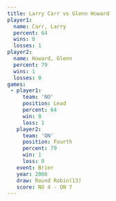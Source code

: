 ```yaml
---
title: Larry Carr vs Glenn Howard
player1:             
  name: Carr, Larry  
  percent: 64        
  wins: 0            
  losses: 1          
player2:             
  name: Howard, Glenn
  percent: 79        
  wins: 1            
  losses: 0          
games:
 - player1:        
     team: 'NO'    
     position: Lead
     percent: 64   
     win: 0        
     loss: 1       
   player2:          
     team: 'ON'      
     position: Fourth
     percent: 79     
     win: 1          
     loss: 0         
   event: Brier         
   year: 2006           
   draw: Round Robin(13)
   score: NO 4 - ON 7   
---
```

